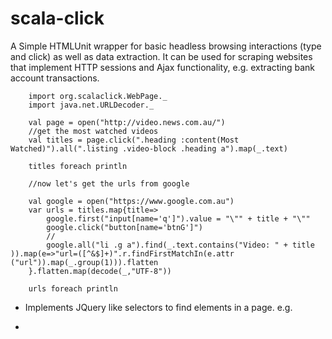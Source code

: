 scala-click
===========

A Simple HTMLUnit wrapper for basic headless browsing interactions (type and click) as well as data extraction. It can be used for scraping websites that implement HTTP sessions and Ajax functionality, e.g. extracting bank account transactions.

        import org.scalaclick.WebPage._
        import java.net.URLDecoder._

        val page = open("http://video.news.com.au/")
        //get the most watched videos
        val titles = page.click(".heading :content(Most Watched)").all(".listing .video-block .heading a").map(_.text)

        titles foreach println

        //now let's get the urls from google

        val google = open("https://www.google.com.au")
        var urls = titles.map{title=>
            google.first("input[name='q']").value = "\"" + title + "\""
            google.click("button[name='btnG']")
            //
            google.all("li .g a").find(_.text.contains("Video: " + title )).map(e=>"url=([^&$]+)".r.findFirstMatchIn(e.attr ("url")).map(_.group(1))).flatten
        }.flatten.map(decode(_,"UTF-8"))

        urls foreach println


* Implements JQuery like selectors to find elements in a page. e.g.

*



